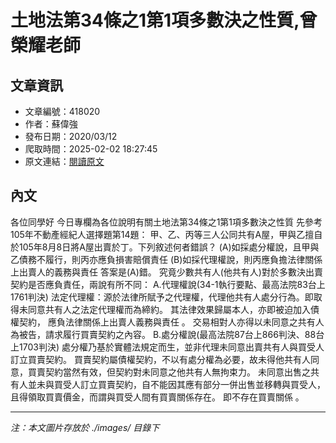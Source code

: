 # 土地法第34條之1第1項多數決之性質,曾榮耀老師

## 文章資訊
- 文章編號：418020
- 作者：蘇偉強
- 發布日期：2020/03/12
- 爬取時間：2025-02-02 18:27:45
- 原文連結：[閱讀原文](https://real-estate.get.com.tw/Columns/detail.aspx?no=418020)

## 內文
各位同學好
今日專欄為各位說明有關土地法第34條之1第1項多數決之性質
先參考105年不動產經紀人選擇題第14題：
甲、乙、丙等三人公同共有A屋，甲與乙擅自於105年8月8日將A屋出賣於丁。下列敘述何者錯誤？
(A)如採處分權說，且甲與乙債務不履行，則丙亦應負損害賠償責任
(B)如採代理權說，則丙應負擔法律關係上出賣人的義務與責任
答案是(A)錯。
究竟少數共有人(他共有人)對於多數決出賣契約是否應負責任，兩說有所不同：
A.代理權說(34-1執行要點、最高法院83台上1761判決)
法定代理權：源於法律所賦予之代理權，代理他共有人處分行為。即取得未同意共有人之法定代理權而為締約。
其法律效果歸屬本人，亦即被迫加入債權契約，
應負法律關係上出賣人義務與責任
。
交易相對人亦得以未同意之共有人為被告，請求履行買賣契約之內容。
B.處分權說(最高法院87台上866判決、88台上1703判決)
處分權乃基於實體法規定而生，並非代理未同意出賣共有人與買受人訂立買賣契約。
買賣契約屬債權契約，不以有處分權為必要，故未得他共有人同意，買賣契約當然有效，但契約對未同意之他共有人無拘束力。
未同意出售之共有人並未與買受人訂立買賣契約，自不能因其應有部分一併出售並移轉與買受人，且得領取買賣價金，而謂與買受人間有買賣關係存在。
即不存在買賣關係
。

---
*注：本文圖片存放於 ./images/ 目錄下*
